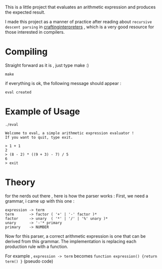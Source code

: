 This is a little project that evaluates an arithmetic expression and produces the expected result.

I made this project as a manner of practice after reading about `recursive descent parsing` in [craftinginterpreters](https://craftinginterpreters.com/) , which is a very good resource for those interested in compilers.


# Compiling

Straight forward as it is , just type make :)
```
make
```

if everything is ok, the following message should appear :
```
eval created
```

# Example of Usage

```
./eval

Welcome to eval, a simple arithmetic expression evaluator !
If you want to quit, type exit.

> 1 + 1
2
> (8 - 2) * ((9 + 3) - 7) / 5
6
> exit
```

# Theory

for the nerds out there , here is how the parser works :
First, we need a grammar, i came up with this one :

```
expression -> term
term       -> factor ( '+' | '-' factor )*
factor     -> unary  ( '*' | '/' | '%' unary )*
unary      -> '-'* primary
primary    -> NUMBER
```

Now for this parser, a correct arithmetic expression is one that can be derived from this grammar.
The implementation is replacing each production rule with a function.

For example , `expression -> term` becomes `function expression() {return term() }` (pseudo code)
